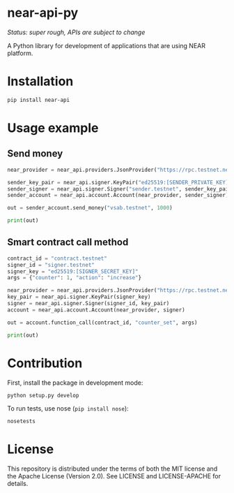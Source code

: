 # near-api-py

*Status: super rough, APIs are subject to change*

A Python library for development of applications that are using NEAR platform.

# Installation

```bash
pip install near-api
```

# Usage example

## Send money

```python
near_provider = near_api.providers.JsonProvider("https://rpc.testnet.near.org")

sender_key_pair = near_api.signer.KeyPair("ed25519:[SENDER_PRIVATE_KEY]")
sender_signer = near_api.signer.Signer("sender.testnet", sender_key_pair)
sender_account = near_api.account.Account(near_provider, sender_signer)

out = sender_account.send_money("vsab.testnet", 1000)

print(out)
```


## Smart contract call method

```python
contract_id = "contract.testnet"
signer_id = "signer.testnet"
signer_key = "ed25519:[SIGNER_SECRET_KEY]"
args = {"counter": 1, "action": "increase"}

near_provider = near_api.providers.JsonProvider("https://rpc.testnet.near.org")
key_pair = near_api.signer.KeyPair(signer_key)
signer = near_api.signer.Signer(signer_id, key_pair)
account = near_api.account.Account(near_provider, signer)

out = account.function_call(contract_id, "counter_set", args)

print(out)
```


# Contribution

First, install the package in development mode:
```bash
python setup.py develop
```

To run tests, use nose (`pip install nose`):
```bash
nosetests
```

# License

This repository is distributed under the terms of both the MIT license and the Apache License (Version 2.0). See LICENSE and LICENSE-APACHE for details.
